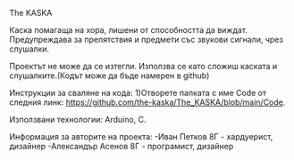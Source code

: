 The KASKA

Каска помагаща на хора, лишени от способността да виждат. Предупреждава за препятствия и предмети със звукови сигнали, чрез слушалки.

Проектът не може да се изтегли. Използва се като сложиш каската и слушалките.(Кодът може да бъде намерен в github)

Инструкции за сваляне на кода:
1)Отворете папката с име Code от следния линк: https://github.com/the-kaska/The_KASKA/blob/main/Code.

Използвани технологии: Arduino, C.

Информация за авторите на проекта: 
        -Иван Петков 8Г - хардуерист, дизайнер
        -Александър Асенов 8Г - програмист, дизайнер

